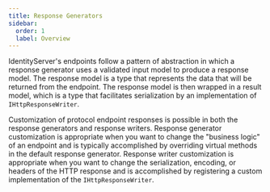 ```yaml
---
title: Response Generators
sidebar:
  order: 1
  label: Overview
---
```


IdentityServer's endpoints follow a pattern of abstraction in which a response generator uses a validated input model to produce a response model. The response model is a type that represents the data that will be returned from the endpoint. The response model is then wrapped in a result model, which is a type that facilitates serialization by an implementation of `IHttpResponseWriter`.

Customization of protocol endpoint responses is possible in both the response generators and response writers. Response generator customization is appropriate when you want to change the "business logic" of an endpoint and is typically accomplished by overriding virtual methods in the default response generator. Response writer customization is appropriate when you want to change the serialization, encoding, or headers of the HTTP response and is accomplished by registering a custom implementation of the `IHttpResponseWriter`.

